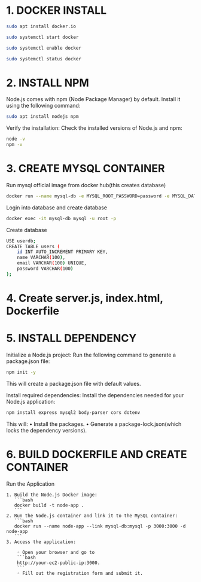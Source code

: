 # 1. DOCKER INSTALL

```bash
sudo apt install docker.io

sudo systemctl start docker

sudo systemctl enable docker 

sudo systemctl status docker
```


# 2. INSTALL NPM


Node.js comes with npm (Node Package Manager) by default. Install it using the following command:
```bash
sudo apt install nodejs npm
```
Verify the installation:
Check the installed versions of Node.js and npm:
```bash
node -v
npm -v
```


# 3. CREATE MYSQL CONTAINER

Run mysql official image from docker hub(this creates database)
```bash
docker run --name mysql-db -e MYSQL_ROOT_PASSWORD=password -e MYSQL_DATABASE=userdb -p 3306:3306 -d mysql:5.7
```

Login into database and create database

```bash
docker exec -it mysql-db mysql -u root -p
```

Create database
```bash
USE userdb;
CREATE TABLE users (
    id INT AUTO_INCREMENT PRIMARY KEY,
    name VARCHAR(100),
    email VARCHAR(100) UNIQUE,
    password VARCHAR(100)
);
```

# 4. Create server.js, index.html,  Dockerfile



# 5. INSTALL  DEPENDENCY

Initialize a Node.js project:
Run the following command to generate a package.json file:
```bash
npm init -y
```
This will create a package.json file with default values.


Install required dependencies:
Install the dependencies needed for your Node.js application:
```bash
npm install express mysql2 body-parser cors dotenv
```
This will:
    • Install the packages.
    • Generate a package-lock.json(which locks the dependency versions).



# 6. BUILD DOCKERFILE AND CREATE CONTAINER

Run the Application

    1. Build the Node.js Docker image:
       ```bash
       docker build -t node-app .
       ```
    2. Run the Node.js container and link it to the MySQL container:
       ```bash
       docker run --name node-app --link mysql-db:mysql -p 3000:3000 -d node-app
       ```
    3. Access the application:
    
        ◦ Open your browser and go to 
        ```bash
        http://your-ec2-public-ip:3000.
        ```
        ◦ Fill out the registration form and submit it.
